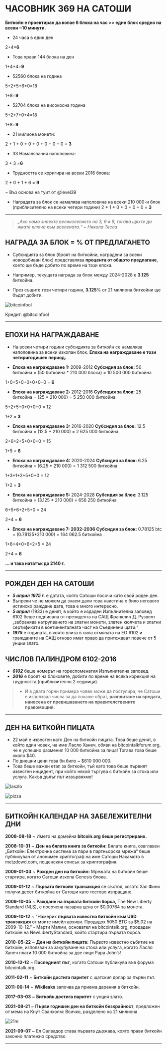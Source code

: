 # ЧАСОВНИК 369 НА САТОШИ

**Биткойн е проектиран да копае 6 блока на час >> един блок
средно на всеки ~10 минути.**

* 24 часа в един ден

2+4=**6**

* Това прави 144 блока на ден

1+4+4=**9**

* 52560 блока на година

5+2+5+6+0=18

1+8=**9**

* 52704 блока на високосна година

5+2+7+0+4=18

1+8=**9**

* 21 милиона монети:

2 + 1 + 0 + 0 + 0 + 0 + 0 + 0 = **3**

* 33 Намалявания наполовина:

3 + 3 =**6**

* Трудността се коригира на всеки 2016 блока:

2 + 0 + 1 + 6 = **9**

~ Въз основа на туит от @level39

* Наградата за блок се намалява наполовина на всеки
210 000-и блок (приблизително на всеки четири години)
2 + 1 + 0 + 0 + 0 + 0 = **3**

---

>*„Ако само знаехте великолепието на 3, 6 и 9, тогава
щяхте да имате ключа към вселената.“
~ Никола Тесла*

## НАГРАДА ЗА БЛОК = % ОТ ПРЕДЛАГАНЕТО

* Субсидията за блок (броят на биткойни, наградени
за всеки новодобиван блок) представлява **процента
от общото предлагане**, което ще бъде добито
по време на тази епоха.

* Например, текущата награда за блок между
2024-2028 е **3.125** биткойна.

* През същите тези четири години, **3.125**% от 21
милиона биткойни ще бъдат добити.

![bitcoinfool](figure-028-bitcoinfool.png)

Кредит: @bitcoinfool

---

## ЕПОХИ НА НАГРАЖДАВАНЕ

* На всеки четири години субсидията за биткойн се намалява наполовина за всеки
изкопан блок. **Епоха на награждаване е този четиригодишен период.**

* **Епоха на награждаване 1:** 2009-2012 **Субсидия за блок:** 50 биткойна
= (50 биткойна * 210 000 блока) = 10 500 000 биткойна

1+0+5+0+0+0+0+0 = **6**

* **Епоха на награждаване 2:** 2012-2016 **Субсидия за блок:** 25 биткойна
= (25 * 210 000) = 5 250 000 биткойна

5+2+5+0+0+0+0 = 12

1+2 = **3**

* **Епоха на награждаване 3:** 2016-2020 **Субсидия за блок:** 12.5 биткойна
= (12.5 * 210 000) = 2 625 000 биткойна

2+6+2+5+0+0+0 = 15

1+5 = **6**

* **Епоха на награждаване 4:** 2020-2024 **Субсидия за блок:** 6.25 биткойна
= (6.25 * 210 000) = 1 312 500 биткойна

1+3+1+2+5+0+0 = 12

1+2 = **3**

* **Епоха на награждаване 5:** 2024-2028 **Субсидия за блок:** 3.125 биткойна
= (3.125 * 210 000) = 656 250 биткойна

6+5+6+2+5+0 = 24

2+4 = **6**

* **Епоха на награждаване 7: 2032-2036 Субсидия за блок:** 0.78125 btc
= (0.78125*210 000) = 164 062.5 биткойна

1+6+4+0+6+2+5 = 24

2+4 = **6**

**... и така нататък до 2140 г.**

---

## РОЖДЕН ДЕН НА САТОШИ

* ***5 април 1975 г.*** е датата, която Сатоши посочи като свой
роден ден.
* Въпреки че не можем да знаем дали това наистина е било неговото истинско раждане
дата, това е много интересно.
* ***5 април*** (1933) е денят, в който е издаден Изпълнителна заповед 6102
беше подписана от президента на САЩ Франклин Д. Рузвелт
„забранява натрупването на златни монети, златен кюлчета
и златни сертификати в континенталната част на
Съединени щати.“
* ***1975*** е годината, в която влиза в сила отмяната на EO 6102 и гражданите на САЩ отново имат право да
притежават повече от 5 унции злато.

## ЧИСЛОВ ПАЛИНДРОМ 6102-2016

* ***6102*** беше номерът на гореспоменатия
Изпълнителна заповед.
* ***2016*** е броят на блоковете, добити по време на всяка корекция на трудността (приблизително 2 седмици).

>* И в двата горни примера човек може
да постулира, че Сатоши е използвал числа
за да покаже обрат, **разплитане на
вредата, нанесена от превишаването на правителствените правомощия.**

---

## ДЕН НА БИТКОЙН ПИЦАТА

* 22 май е известен като Ден на биткойн пицата. Това беше
денят, в който един човек, на име Ласло Ханеч, обяви
на bitcointalkforum.org, че е успешно
разменил 10 000 биткойна за пица! Тогава това
беше около $40.
* По днешни цени това би било ~ $610 000 000.
* Това беше важен етап за биткойн, тъй като това беше първият
известен инцидент, при който някой търгува с биткойн за
стока или услуга. Какъв дълъг път извървяхме!

![laszlo](figure-029-laszlo.png)

![pizza](figure-030-pizza.png)

---

## БИТКОЙН КАЛЕНДАР НА ЗАБЕЛЕЖИТЕЛНИ ДНИ

**2008-08-18** ~ Името на домейна **bitcoin.org беше регистрирано.**

**2008-10-31** ~ **Ден на бялата книга за биткойн:** Бялата книга,
озаглавен „Биткойн: Електронна система за пари в партньорска мрежа“ беше
публикуван от анонимен криптограф на име Сатоши
Накамото в metzdowd.com, пощенския списък за криптография.

**2009-01-03** ~ **Рожден ден на биткойн:** Мрежата на биткойн беше
стартира, когато Сатоши изкопа Genesis блока.

**2009-01-12** ~ **Първата биткойн транзакция** се състоя, когато Хал
Фини получи десет биткойна от Сатоши като тестово изпращане.

**2009-10-05** ~ **Раждане на първата биткойн борса,** The New
Liberty Standard (NLS), с посочена пазарна цена от $0,00764
за монета.

**2009-10-12** ~ "Намерих **първата известна биткойн към USD
транзакция** от моите имейл архиви. Продадох 5050 BTC за $5,02
на 2009-10-12." - Марти Малми, основател на bitcointalk.org, продаден
биткойн на NewLibertyStandard, който стартира първата борса.

**2010-05-22** ~ **Ден на биткойн пицата:** Първото известно събитие на
биткойн, използван за закупуване на стока или услуга, когато Ласло
Ханеч плати 10 000 биткойна за две пици Papa John’s!

**2010-12-12** ~ **Последният път**, когато Сатоши публикува във форума
bitcointalk.org.

**2011-02-11** ~ **Биткойн достига паритет** с щатския долар за
първи път.

**2011-06-14** ~ **Wikileaks** започва да приема дарения в биткойн.

**2017-03-03** ~ **Биткойн достига паритет** с унция злато.

**2021-08-21** ~ **Първи годишен ден на биткойн безкрайност**, предложен от
мема на Кнут Сванхолм:
Всичко, разделено на 21 милиона.

![21m](figure-031-21m.png)

**2021-09-07** ~ Ел Салвадор става първата държава, която прави
биткойн законно платежно средство.

---